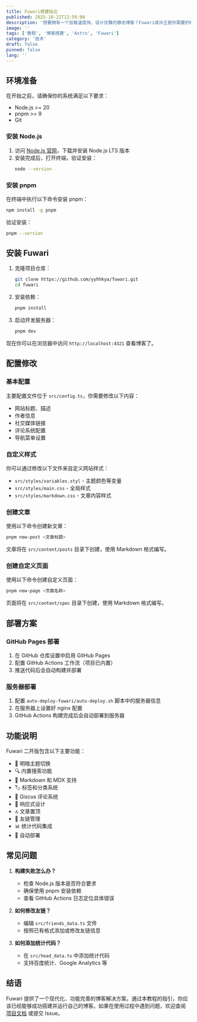 ```yaml
---
title: Fuwari搭建指北
published: 2025-10-22T12:59:00
description: '想要拥有一个加载速度快、设计优雅的静态博客？Fuwari或许正是你需要的解决方案。'
image: ''
tags: ['教程', '博客搭建', 'Astro', 'Fuwari']
category: '技术'
draft: false
pinned: false
lang: ''
---
```


## 环境准备

在开始之前，请确保你的系统满足以下要求：

- Node.js >= 20
- pnpm >= 9
- Git

### 安装 Node.js

1. 访问 [Node.js 官网](https://nodejs.org/)，下载并安装 Node.js LTS 版本
2. 安装完成后，打开终端，验证安装：
   ```bash
   node --version
   ```

### 安装 pnpm

在终端中执行以下命令安装 pnpm：

```bash
npm install -g pnpm
```

验证安装：
```bash
pnpm --version
```

## 安装 Fuwari

1. 克隆项目仓库：
   ```bash
   git clone https://github.com/yyhhkya/fuwari.git
   cd fuwari
   ```

2. 安装依赖：
   ```bash
   pnpm install
   ```

3. 启动开发服务器：
   ```bash
   pnpm dev
   ```

现在你可以在浏览器中访问 `http://localhost:4321` 查看博客了。

## 配置修改

### 基本配置

主要配置文件位于 `src/config.ts`，你需要修改以下内容：

- 网站标题、描述
- 作者信息
- 社交媒体链接
- 评论系统配置
- 导航菜单设置

### 自定义样式

你可以通过修改以下文件来自定义网站样式：

- `src/styles/variables.styl` - 主题颜色等变量
- `src/styles/main.css` - 全局样式
- `src/styles/markdown.css` - 文章内容样式

### 创建文章

使用以下命令创建新文章：

```bash
pnpm new-post <文章标题>
```

文章将在 `src/content/posts` 目录下创建，使用 Markdown 格式编写。

### 创建自定义页面

使用以下命令创建自定义页面：

```bash
pnpm new-page <页面名称>
```

页面将在 `src/content/spec` 目录下创建，使用 Markdown 格式编写。

## 部署方案

### GitHub Pages 部署

1. 在 GitHub 仓库设置中启用 GitHub Pages
2. 配置 GitHub Actions 工作流（项目已内置）
3. 推送代码后会自动构建并部署

### 服务器部署

1. 配置 `auto-deploy-fuwari/auto-deploy.sh` 脚本中的服务器信息
2. 在服务器上设置好 nginx 配置
3. GitHub Actions 构建完成后会自动部署到服务器

## 功能说明

Fuwari 二开版包含以下主要功能：

- 🎨 明暗主题切换
- 🔍 内置搜索功能
- 📝 Markdown 和 MDX 支持
- 🏷️ 标签和分类系统
- 💬 Giscus 评论系统
- 📱 响应式设计
- 🔝 文章置顶
- 🔗 友链管理
- 📊 统计代码集成
- 🚀 自动部署

## 常见问题

1. **构建失败怎么办？**
   - 检查 Node.js 版本是否符合要求
   - 确保使用 pnpm 安装依赖
   - 查看 GitHub Actions 日志定位具体错误

2. **如何修改友链？**
   - 编辑 `src/friends_data.ts` 文件
   - 按照已有格式添加或修改友链信息

3. **如何添加统计代码？**
   - 在 `src/head_data.ts` 中添加统计代码
   - 支持百度统计、Google Analytics 等

## 结语

Fuwari 提供了一个现代化、功能完善的博客解决方案。通过本教程的指引，你应该已经能够成功搭建并运行自己的博客。如果在使用过程中遇到问题，欢迎查阅 [项目文档](https://github.com/yyhhkya/fuwari) 或提交 Issue。
